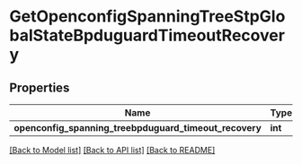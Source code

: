 # GetOpenconfigSpanningTreeStpGlobalStateBpduguardTimeoutRecovery

## Properties
Name | Type | Description | Notes
------------ | ------------- | ------------- | -------------
**openconfig_spanning_treebpduguard_timeout_recovery** | **int** |  | [optional] 

[[Back to Model list]](../README.md#documentation-for-models) [[Back to API list]](../README.md#documentation-for-api-endpoints) [[Back to README]](../README.md)


